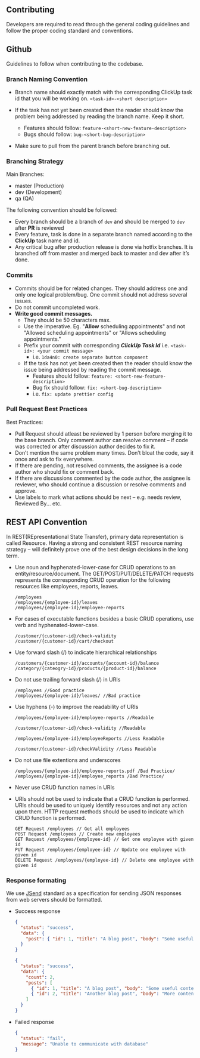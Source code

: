 ## Contributing

Developers are required to read through the general coding guidelines and follow the proper coding standard and conventions.

## Github

Guidelines to follow when contributing to the codebase.

### Branch Naming Convention

- Branch name should exactly match with the corresponding ClickUp task id that you will be working on. `<task-id>-<short description>`

- If the task has not yet been created then the reader should know the problem being addressed by reading the branch name. Keep it short.
  - Features should follow: `feature-<short-new-feature-description>`
  - Bugs should follow: `bug-<short-bug-description>`
- Make sure to pull from the parent branch before branching out.

### Branching Strategy

Main Branches:

- master (Production)
- dev (Development)
- qa (QA)

The following convention should be followed:

- Every branch should be a branch of `dev` and should be merged to `dev` after **PR** is reviewed
- Every feature, task is done in a separate branch named according to the **ClickUp** task name and id.
- Any critical bug after production release is done via hotfix branches. It is branched off from master and merged back to master and dev after it’s done.

### Commits

- Commits should be for related changes. They should address one and only one logical problem/bug. One commit should not address several issues.
- Do not commit uncompleted work.
- **Write good commit messages.**
  - They should be 50 characters max.
  - Use the imperative. Eg. "**Allow** scheduling appointments" and not "Allowed scheduling appointments" or "Allows scheduling appointments."
  - Prefix your commit with corresponding **_ClickUp Task Id_** i.e. `<task-id>: <your commit message>`
    - i.e. `1da4n0: create separate button component`
  - If the task has not yet been created then the reader should know the issue being addressed by reading the commit message.
    - Features should follow: `feature: <short-new-feature-description>`
    - Bug fix should follow: `fix: <short-bug-description>`
    - i.e. `fix: update prettier config`

### Pull Request Best Practices

Best Practices:

- Pull Request should atleast be reviewed by 1 person before merging it to the base branch.
  Only comment author can resolve comment – if code was corrected or after discussion author decides to fix it.
- Don’t mention the same problem many times. Don’t bloat the code, say it once and ask to fix everywhere.
- If there are pending, not resolved comments, the assignee is a code author who should fix or comment back.
- If there are discussions commented by the code author, the assignee is reviewer, who should continue a discussion or resolve comments and approve.
- Use labels to mark what actions should be next – e.g. needs review, Reviewed By... etc.

## REST API Convention

In REST(REpresentational State Transfer), primary data representation is called Resource. Having a strong and consistent REST resource naming strategy – will definitely prove one of the best design decisions in the long term.

- Use noun and hyphenated-lower-case for CRUD operations to an entity/resource/document. The GET/POST/PUT/DELETE/PATCH requests represents the corresponding CRUD operation for the following resources like employees, reports, leaves.

  ```
  /employees
  /employees/{employee-id}/leaves
  /employees/{employee-id}/employee-reports
  ```

- For cases of executable functions besides a basic CRUD operations, use verb and hyphenated-lower-case.

  ```
  /customer/{customer-id}/check-validity
  /customer/{customer-id}/cart/checkout
  ```

- Use forward slash (/) to indicate hierarchical relationships

  ```
  /customers/{customer-id}/accounts/{account-id}/balance /category/{cateogry-id}/products/{product-id}/balance
  ```

- Do not use trailing forward slash (/) in URIs

  ```
  /employees //Good practice
  /employees/{employee-id}/leaves/ //Bad practice
  ```

- Use hyphens (-) to improve the readability of URIs

  ```
  /employees/{employee-id}/employee-reports //Readable

  /customer/{customer-id}/check-validity //Readable

  /employees/{employee-id}/employeeReports //Less Readable

  /customer/{customer-id}/checkValidity //Less Readable
  ```

- Do not use file extentions and underscores

  ```
  /employees/{employee-id}/employee-reports.pdf /Bad Practice/
  /employees/{employee-id}/employee_reports /Bad Practice/
  ```

- Never use CRUD function names in URIs

- URIs should not be used to indicate that a CRUD function is performed. URIs should be used to uniquely identify resources and not any action upon them. HTTP request methods should be used to indicate which CRUD function is performed.

  ```
  GET Request /employees // Get all employees
  POST Request /employees // Create new employees
  GET Request /employees/{employee-id} // Get one employee with given id
  PUT Request /employees/{employee-id} // Update one employee with given id
  DELETE Request /employees/{employee-id} // Delete one employee with given id
  ```

### Response formating

We use <a href="https://github.com/omniti-labs/jsend">JSend</a> standard as a specification for sending JSON responses from web servers should be formatted.

- Success response

  ```json
  {
    "status": "success",
    "data": {
      "post": { "id": 1, "title": "A blog post", "body": "Some useful content" }
    }
  }
  ```

  ```json
  {
    "status": "success",
    "data": {
      "count": 2,
      "posts": [
        { "id": 1, "title": "A blog post", "body": "Some useful content" },
        { "id": 2, "title": "Another blog post", "body": "More content" }
      ]
    }
  }
  ```

- Failed response

  ```json
  {
    "status": "fail",
    "message": "Unable to communicate with database"
  }
  ```
